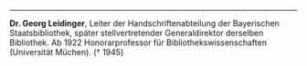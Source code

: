 ---
**Dr. Georg Leidinger**, Leiter der Handschriftenabteilung der Bayerischen Staatsbibliothek, später stellvertretender Generaldirektor derselben Bibliothek. Ab 1922 Honorarprofessor für Bibliothekswissenschaften (Universität Müchen). († 1945)